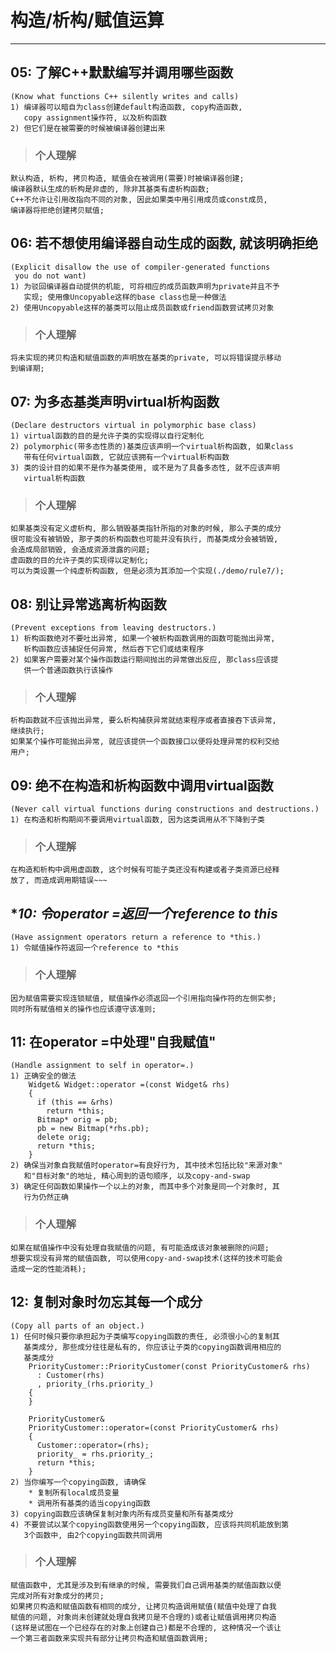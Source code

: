# **构造/析构/赋值运算** #
***


## **05: 了解C++默默编写并调用哪些函数** ##
    (Know what functions C++ silently writes and calls)
    1) 编译器可以暗自为class创建default构造函数, copy构造函数, 
       copy assignment操作符, 以及析构函数
    2) 但它们是在被需要的时候被编译器创建出来
> ### **个人理解**
    默认构造, 析构, 拷贝构造, 赋值会在被调用(需要)时被编译器创建;
    编译器默认生成的析构是非虚的, 除非其基类有虚析构函数;
    C++不允许让引用改指向不同的对象, 因此如果类中用引用成员或const成员, 
    编译器将拒绝创建拷贝赋值;


## **06: 若不想使用编译器自动生成的函数, 就该明确拒绝** ##
    (Explicit disallow the use of compiler-generated functions 
     you do not want)
    1) 为驳回编译器自动提供的机能, 可将相应的成员函数声明为private并且不予
       实现; 使用像Uncopyable这样的base class也是一种做法
    2) 使用Uncopyable这样的基类可以阻止成员函数或friend函数尝试拷贝对象
> ### **个人理解**
    将未实现的拷贝构造和赋值函数的声明放在基类的private, 可以将错误提示移动
    到编译期;


## **07: 为多态基类声明virtual析构函数** ##
    (Declare destructors virtual in polymorphic base class)
    1) virtual函数的目的是允许子类的实现得以自行定制化
    2) polymorphic(带多态性质的)基类应该声明一个virtual析构函数, 如果class
       带有任何virtual函数, 它就应该拥有一个virtual析构函数
    3) 类的设计目的如果不是作为基类使用, 或不是为了具备多态性, 就不应该声明
       virtual析构函数 
> ### **个人理解**
    如果基类没有定义虚析构, 那么销毁基类指针所指的对象的时候, 那么子类的成分
    很可能没有被销毁, 那子类的析构函数也可能并没有执行, 而基类成分会被销毁,
    会造成局部销毁, 会造成资源泄露的问题;
    虚函数的目的允许子类的实现得以定制化;
    可以为类设置一个纯虚析构函数, 但是必须为其添加一个实现(./demo/rule7/);


## **08: 别让异常逃离析构函数** ##
    (Prevent exceptions from leaving destructors.)
    1) 析构函数绝对不要吐出异常, 如果一个被析构函数调用的函数可能抛出异常, 
       析构函数应该捕捉任何异常, 然后吞下它们或结束程序
    2) 如果客户需要对某个操作函数运行期间抛出的异常做出反应, 那class应该提
       供一个普通函数执行该操作
> ### **个人理解**
    析构函数就不应该抛出异常, 要么析构捕获异常就结束程序或者直接吞下该异常,
    继续执行;
    如果某个操作可能抛出异常, 就应该提供一个函数接口以便将处理异常的权利交给
    用户;


## **09: 绝不在构造和析构函数中调用virtual函数** ##
    (Never call virtual functions during constructions and destructions.)
    1) 在构造和析构期间不要调用virtual函数, 因为这类调用从不下降到子类
> ### **个人理解**
    在构造和析构中调用虚函数, 这个时候有可能子类还没有构建或者子类资源已经释
    放了, 而造成调用期错误~~~


## **10: 令operator =返回一个reference to *this** ##
    (Have assignment operators return a reference to *this.)
    1) 令赋值操作符返回一个reference to *this
> ### **个人理解**
    因为赋值需要实现连锁赋值, 赋值操作必须返回一个引用指向操作符的左侧实参;
    同时所有赋值相关的操作也应该遵守该准则;


## **11: 在operator =中处理"自我赋值"** ##
    (Handle assignment to self in operator=.)
    1) 正确安全的做法
        Widget& Widget::operator =(const Widget& rhs)
        {
          if (this == &rhs)
            return *this;
          Bitmap* orig = pb;
          pb = new Bitmap(*rhs.pb);
          delete orig;
          return *this;
        }
    2) 确保当对象自我赋值时operator=有良好行为, 其中技术包括比较"来源对象"
       和"目标对象"的地址, 精心周到的语句顺序, 以及copy-and-swap
    3) 确定任何函数如果操作一个以上的对象, 而其中多个对象是同一个对象时, 其
       行为仍然正确
> ### **个人理解**
    如果在赋值操作中没有处理自我赋值的问题, 有可能造成该对象被删除的问题;
    想要实现没有异常的赋值函数, 可以使用copy-and-swap技术(这样的技术可能会
    造成一定的性能消耗);



## **12: 复制对象时勿忘其每一个成分** ##
    (Copy all parts of an object.)
    1) 任何时候只要你承担起为子类编写copying函数的责任, 必须很小心的复制其
       基类成分, 那些成分往往是私有的, 你应该让子类的copying函数调用相应的
       基类成分
        PriorityCustomer::PriorityCustomer(const PriorityCustomer& rhs)
          : Customer(rhs)
          , priority_(rhs.priority_)
        {
        }

        PriorityCustomer& 
        PriorityCustomer::operator=(const PriorityCustomer& rhs)
        {
          Customer::operator=(rhs);
          priority_ = rhs.priority_;
          return *this;
        }
    2) 当你编写一个copying函数, 请确保
        * 复制所有local成员变量
        * 调用所有基类的适当copying函数 
    3) copying函数应该确保复制对象内所有成员变量和所有基类成分
    4) 不要尝试以某个copying函数使用另一个copying函数, 应该将共同机能放到第
       3个函数中, 由2个copying函数共同调用
> ### **个人理解**
    赋值函数中, 尤其是涉及到有继承的时候, 需要我们自己调用基类的赋值函数以便
    完成对所有对象成分的拷贝;
    如果拷贝构造和赋值函数有相同的成分, 让拷贝构造调用赋值(赋值中处理了自我
    赋值的问题, 对象尚未创建就处理自我拷贝是不合理的)或者让赋值调用拷贝构造
    (这样是试图在一个已经存在的对象上创建自己)都是不合理的, 这种情况一个该让
    一个第三者函数来实现共有部分让拷贝构造和赋值函数调用;
